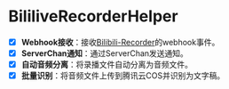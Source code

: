 # BililiveRecorderHelper
- [x] **Webhook接收**：接收[Bilibili-Recorder](https://github.com/BililiveRecorder/BililiveRecorder)的webhook事件。
- [x] **ServerChan通知**：通过ServerChan发送通知。
- [x] **自动音频分离**：将录播文件自动分离为音频文件。
- [x] **批量识别**：将音频文件上传到腾讯云COS并识别为文字稿。
